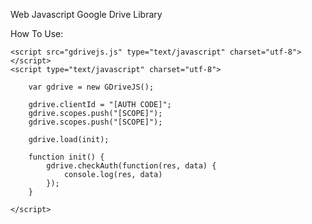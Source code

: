 Web Javascript Google Drive Library

How To Use:

	<script src="gdrivejs.js" type="text/javascript" charset="utf-8"></script>
	<script type="text/javascript" charset="utf-8">
		
		var gdrive = new GDriveJS();

		gdrive.clientId = "[AUTH CODE]";
		gdrive.scopes.push("[SCOPE]");
		gdrive.scopes.push("[SCOPE]");

		gdrive.load(init);

		function init() {
			gdrive.checkAuth(function(res, data) {
				console.log(res, data)
			});
		}

	</script>
